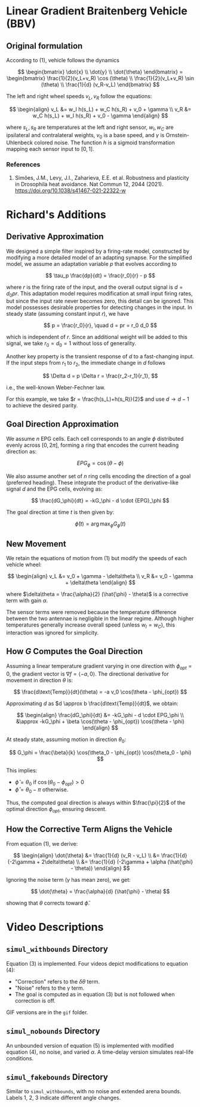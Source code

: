 # Linear Gradient Braitenberg Vehicle (BBV)


## Original formulation

According to (1), vehicle follows the dynamics

$$
\begin{bmatrix}
\dot{x} \\
\dot{y} \\
\dot{\theta}
\end{bmatrix} =
\begin{bmatrix}
\frac{1}{2}(v_L+v_R) \cos (\theta) \\
\frac{1}{2}(v_L+v_R) \sin (\theta) \\
\frac{1}{d} (v_R-v_L)
\end{bmatrix}
$$

The left and right wheel speeds $v_L, v_R$ follow the equations:

$$
\begin{align}
 v_L &= w_I h(s_L) + w_C h(s_R) + v_0 + \gamma \\
 v_R &= w_C h(s_L) + w_I h(s_R) + v_0 - \gamma
\end{align}
$$

where $s_L, s_R$ are temperatures at the left and right sensor, $w_I, w_C$ are ipsilateral and contralateral weights, $v_0$ is a base speed, and $\gamma$ is Ornstein-Uhlenbeck colored noise. The function $h$ is a sigmoid transformation mapping each sensor input to $[0,1]$.

### References
1. Simões, J.M., Levy, J.I., Zaharieva, E.E. et al. Robustness and plasticity in Drosophila heat avoidance. Nat Commun 12, 2044 (2021). https://doi.org/10.1038/s41467-021-22322-w

# Richard's Additions

## Derivative Approximation
We designed a simple filter inspired by a firing-rate model, constructed by modifying a more detailed model of an adapting synapse. For the simplified model, we assume an adaptation variable $p$ that evolves according to

$$ \tau_p \frac{dp}{dt} = \frac{r_0}{r} - p $$

where $r$ is the firing rate of the input, and the overall output signal is $d = d_0pr$. This adaptation model requires modification at small input firing rates, but since the input rate never becomes zero, this detail can be ignored. This model possesses desirable properties for detecting changes in the input. In steady state (assuming constant input $r$), we have

$$ p = \frac{r_0}{r}, \quad d = pr = r_0 d_0 $$

which is independent of $r$. Since an additional weight will be added to this signal, we take $r_0 = d_0 = 1$ without loss of generality.

Another key property is the transient response of $d$ to a fast-changing input. If the input steps from $r_1$ to $r_2$, the immediate change in $d$ follows

$$ \Delta d = p \Delta r = \frac{r_2-r_1}{r_1}, $$

i.e., the well-known Weber-Fechner law.

For this example, we take $r = \frac{h(s_L)+h(s_R)}{2}$ and use $d \to d-1$ to achieve the desired parity.

## Goal Direction Approximation
We assume $n$ EPG cells. Each cell corresponds to an angle $\phi$ distributed evenly across $[0, 2\pi]$, forming a ring that encodes the current heading direction as:

$$ {EPG}_\phi =  \cos(\theta - \phi) $$

We also assume another set of $n$ ring cells encoding the direction of a goal (preferred heading). These integrate the product of the derivative-like signal $d$ and the EPG cells, evolving as:

$$ \frac{dG_\phi}{dt} = -kG_\phi - d \cdot {EPG}_\phi $$

The goal direction at time $t$ is then given by:

$$ \hat{\phi}(t) = \arg\max_{\phi} G_\phi(t) $$

## New Movement
We retain the equations of motion from (1) but modify the speeds of each vehicle wheel:

$$
\begin{align}
 v_L &= v_0 + \gamma - \delta\theta \\
 v_R &= v_0 - \gamma + \delta\theta
\end{align}
$$

where $\delta\theta = \frac{\alpha}{2} (\hat{\phi} - \theta)$ is a corrective term with gain $\alpha$.

The sensor terms were removed because the temperature difference between the two antennae is negligible in the linear regime. Although higher temperatures generally increase overall speed (unless $w_I = w_C$), this interaction was ignored for simplicity.

## How $G$ Computes the Goal Direction

Assuming a linear temperature gradient varying in one direction with $\phi_{opt} = 0$, the gradient vector is $\nabla f = \langle -a, 0 \rangle$. The directional derivative for movement in direction $\theta$ is:

$$ \frac{d\text{Temp}}{dt}(\theta) = -a v_0 \cos(\theta - \phi_{opt}) $$

Approximating $d$ as $d \approx b \frac{d\text{Temp}}{dt}$, we obtain:

$$
\begin{align}
 \frac{dG_\phi}{dt} &= -kG_\phi - d \cdot EPG_\phi \\
 &\approx -kG_\phi + \beta \cos(\theta - \phi_{opt}) \cos(\theta - \phi)
\end{align}
$$

At steady state, assuming motion in direction $\theta_0$:

$$ G_\phi  = \frac{\beta}{k} \cos(\theta_0 - \phi_{opt}) \cos(\theta_0 - \phi) $$

This implies:

- $\hat{\phi} = \theta_0$ if $\cos(\theta_0 - \phi_{opt}) > 0$
- $\hat{\phi} = \theta_0 - \pi$ otherwise.

Thus, the computed goal direction is always within $\frac{\pi}{2}$ of the optimal direction $\phi_{opt}$, ensuring descent.

## How the Corrective Term Aligns the Vehicle

From equation (1), we derive:

$$
\begin{align}
 \dot{\theta} &= \frac{1}{d} (v_R - v_L) \\
 &= \frac{1}{d} (-2\gamma + 2\delta\theta) \\
 &= \frac{1}{d} (-2\gamma + \alpha (\hat{\phi} - \theta))
\end{align}
$$

Ignoring the noise term ($\gamma$ has mean zero), we get:

$$ \dot{\theta} = \frac{\alpha}{d} (\hat{\phi} - \theta) $$

showing that $\theta$ corrects toward $\hat{\phi}$.

# Video Descriptions

## `simul_withbounds` Directory
Equation (3) is implemented. Four videos depict modifications to equation (4):
- "Correction" refers to the $\delta\theta$ term.
- "Noise" refers to the $\gamma$ term.
- The goal is computed as in equation (3) but is not followed when correction is off.

GIF versions are in the `gif` folder.

## `simul_nobounds` Directory
An unbounded version of equation (5) is implemented with modified equation (4), no noise, and varied $\alpha$. A time-delay version simulates real-life conditions.

## `simul_fakebounds` Directory
Similar to `simul_withbounds`, with no noise and extended arena bounds. Labels 1, 2, 3 indicate different angle changes.

